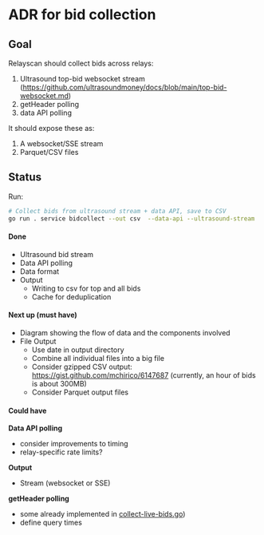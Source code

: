 # ADR for bid collection

## Goal

Relayscan should collect bids across relays:

1. Ultrasound top-bid websocket stream (https://github.com/ultrasoundmoney/docs/blob/main/top-bid-websocket.md)
2. getHeader polling
3. data API polling

It should expose these as:

1. A websocket/SSE stream
2. Parquet/CSV files

## Status

Run:

```bash
# Collect bids from ultrasound stream + data API, save to CSV
go run . service bidcollect --out csv  --data-api --ultrasound-stream
```

#### Done

- Ultrasound bid stream
- Data API polling
- Data format
- Output
  - Writing to csv for top and all bids
  - Cache for deduplication

#### Next up (must have)

- Diagram showing the flow of data and the components involved
- File Output
  - Use date in output directory
  - Combine all individual files into a big file
  - Consider gzipped CSV output: https://gist.github.com/mchirico/6147687 (currently, an hour of bids is about 300MB)
  - Consider Parquet output files

#### Could have

**Data API polling**
- consider improvements to timing
- relay-specific rate limits?

**Output**
- Stream (websocket or SSE)

**getHeader polling**
- some already implemented in [collect-live-bids.go](/cmd/service/collect-live-bids.go))
- define query times
